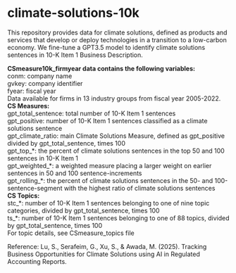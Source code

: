 # climate-solutions-10k  
This repository provides data for climate solutions, defined as products and services that develop or deploy technologies in a transition to a low-carbon economy. We fine-tune a GPT3.5 model to identify climate solutions sentences in 10-K Item 1 Business Description.  
  
**CSmeasure10k_firmyear data contains the following variables:**  
conm: company name  
gvkey: company identifier   
fyear: fiscal year  
Data available for firms in 13 industry groups from fiscal year 2005-2022.   
**CS Measures:**  
gpt_total_sentence: total number of 10-K Item 1 sentences  
gpt_positive: number of 10-K Item 1 sentences classified as a climate solutions sentence  
gpt_climate_ratio: main Climate Solutions Measure, defined as gpt_positive divided by gpt_total_sentence, times 100  
gpt_top_\*: the percent of climate solutions sentences in the top 50 and 100 sentences in 10-K Item 1  
gpt_weighted_\*: a weighted measure placing a larger weight on earlier sentences in 50 and 100 sentence-increments  
gpt_rolling_\*: the percent of climate solutions sentences in the 50- and 100-sentence-segment with the highest ratio of climate solutions sentences  
**CS Topics:**   
stc_\*: number of 10-K Item 1 sentences belonging to one of nine topic categories, divided by gpt_total_sentence, times 100  
ts_\*: number of 10-K Item 1 sentences belonging to one of 88 topics, divided by gpt_total_sentence, times 100  
For topic details, see CSmeasure_topics file  


Reference: Lu, S., Serafeim, G., Xu, S., & Awada, M. (2025). Tracking Business Opportunities for Climate Solutions using AI in Regulated Accounting Reports.
